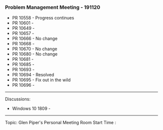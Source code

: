
### Problem Management Meeting - 191120

* PR 10558 - Progress continues
* PR 10601 - 
* PR 10649 - 
* PR 10657 - 
* PR 10666 - No change
* PR 10668 - 
* PR 10670 - No change
* PR 10680 - No change
* PR 10681 - 
* PR 10685 - 
* PR 10693 - 
* PR 10694 - Resolved
* PR 10695 - Fix out in the wild
* PR 10696 - 


---- 
Discussions:

- Windows 10 1809 - 

---- 
Topic: Glen Piper's Personal Meeting Room
Start Time : 

